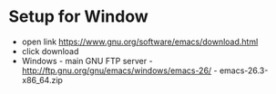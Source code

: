 # Setup for Window 

- open link https://www.gnu.org/software/emacs/download.html
- click download
- Windows - main GNU FTP server - http://ftp.gnu.org/gnu/emacs/windows/emacs-26/ - emacs-26.3-x86_64.zip
